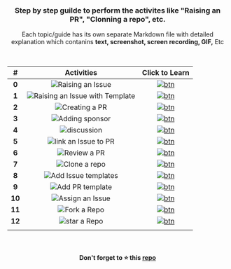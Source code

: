 <div align="center">
<h3>Step by step guilde to perform the activites like "Raising an PR", "Clonning a repo", etc.</h3>
<p>Each topic/guide has its own separate Markdown file with detailed explanation which contanins <b>text, screenshot, screen recording, GIF,</b> Etc</p>
</div>
  
<br>

|#|Activities| Click to Learn |
|:--:|:---:|:--:|
|**0**|![Raising an Issue](https://user-images.githubusercontent.com/51878265/173872697-47e35c81-2b18-470f-95e9-127a3f37e28a.png)|[![btn](https://user-images.githubusercontent.com/51878265/170811882-a83b7439-07cc-4786-8516-45a4cd8d0e83.png)](guide/rasing-issue.md)|
|**1**|![Raising an Issue with Template](https://user-images.githubusercontent.com/51878265/173872695-7bbf2b58-0395-4173-b7a5-43a8f963d923.png)|[![btn](https://user-images.githubusercontent.com/51878265/170811882-a83b7439-07cc-4786-8516-45a4cd8d0e83.png)](guide/raise-issue-template.md)|
|**2**|![Creating a PR](https://user-images.githubusercontent.com/51878265/169852535-2b1a2c78-3e67-4b1a-9289-0728449e9c22.png)|[![btn](https://user-images.githubusercontent.com/51878265/170811882-a83b7439-07cc-4786-8516-45a4cd8d0e83.png)](guide/creating-pr.md)|
|**3**|![Adding sponsor](https://user-images.githubusercontent.com/51878265/169852640-f9e11484-aacf-4ba2-b5d8-413a0df0377d.png)|[![btn](https://user-images.githubusercontent.com/51878265/170811882-a83b7439-07cc-4786-8516-45a4cd8d0e83.png)](guide/adding-sponsor.md)|
|**4**|![discussion](https://user-images.githubusercontent.com/51878265/169856151-441be993-6a7d-490b-a24e-cd35a7996e33.png)|[![btn](https://user-images.githubusercontent.com/51878265/170811882-a83b7439-07cc-4786-8516-45a4cd8d0e83.png)](guide/starting-discussion.md)|
|**5**|![link an Issue to PR](https://user-images.githubusercontent.com/51878265/169856340-869b313e-149c-4d8d-9289-4f455cd106a4.png)|[![btn](https://user-images.githubusercontent.com/51878265/170811882-a83b7439-07cc-4786-8516-45a4cd8d0e83.png)](guide/linking-issue-with-pr.md)|
|**6**|![Review a PR](https://user-images.githubusercontent.com/51878265/169856416-cb7594f5-2046-4ec8-a7e6-bc004c0aa261.png)|[![btn](https://user-images.githubusercontent.com/51878265/170811882-a83b7439-07cc-4786-8516-45a4cd8d0e83.png)](guide/reviewing-pr.md)|
|**7**|![Clone a repo](https://user-images.githubusercontent.com/51878265/169856500-cd553626-7ffc-4376-920d-f52aaf98efdc.png)|[![btn](https://user-images.githubusercontent.com/51878265/170811882-a83b7439-07cc-4786-8516-45a4cd8d0e83.png)](guide/cloning-repo.md)|
|**8**|![Add Issue templates](https://user-images.githubusercontent.com/51878265/169856587-06204a57-2d75-4b0e-aa23-9c87440eefdd.png)|[![btn](https://user-images.githubusercontent.com/51878265/170811882-a83b7439-07cc-4786-8516-45a4cd8d0e83.png)](guide/adding-issue-template.md)|
|**9**|![Add PR template](https://user-images.githubusercontent.com/51878265/169856675-1d6a68e7-599b-4b2f-b99f-d6b59db9c80b.png)|[![btn](https://user-images.githubusercontent.com/51878265/170811882-a83b7439-07cc-4786-8516-45a4cd8d0e83.png)](guide/adding-pr-template.md)|
|**10**|![Assign an Issue](https://user-images.githubusercontent.com/51878265/169856762-eeb5ce9c-cd38-4fce-8aa9-3ce0dfc40e1f.png)|[![btn](https://user-images.githubusercontent.com/51878265/170811882-a83b7439-07cc-4786-8516-45a4cd8d0e83.png)](guide/assigning-issue.md)|
|**11**|![Fork a Repo](https://user-images.githubusercontent.com/51878265/173872686-2ca10b45-e59f-4185-aa92-ef4ad1cbe62e.png)|[![btn](https://user-images.githubusercontent.com/51878265/170811882-a83b7439-07cc-4786-8516-45a4cd8d0e83.png)](guide/fork-repo.md)|
|**12**|![star a Repo](https://user-images.githubusercontent.com/51878265/173872700-1358da9a-fc3a-4572-90d3-1894b670519e.png)|[![btn](https://user-images.githubusercontent.com/51878265/170811882-a83b7439-07cc-4786-8516-45a4cd8d0e83.png)](guide/star-repo.md)|
||||


<br>
<h4 align="center">Don't forget to ⭐ this <a href="https://github.com/Pradumnasaraf/open-source-with-pradumna">repo</a></h4>

